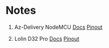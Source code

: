# Notes

1. Az-Delivery NodeMCU
    [Docs](https://cdn.shopify.com/s/files/1/1509/1638/files/ESP_-_32_NodeMCU_Developmentboard_Datenblatt_a3bf98d8-6a53-4d26-8f1c-c61b1c82af39.pdf?76837)
    [Pinout](https://cdn.shopify.com/s/files/1/1509/1638/files/ESP_-_32_NodeMCU_Developmentboard_Pinout_Diagram.jpg?4479111012146266271)

2. Lolin D32 Pro
    [Docs](https://docs.wemos.cc/en/latest/d32/d32_pro.html)
    [Pinout](https://docs.wemos.cc/en/latest/_static/boards/d32_pro_v2.0.0_3_16x9.jpg)